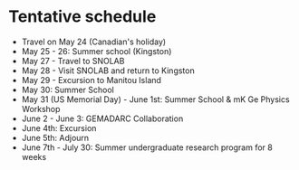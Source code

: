 # Tentative schedule

- Travel on May 24 (Canadian's holiday)
- May 25 - 26:  Summer school (Kingston)
- May 27 - Travel to SNOLAB
- May 28 - Visit SNOLAB and return to Kingston
- May 29 - Excursion to Manitou Island
- May 30: Summer School
- May 31 (US Memorial Day) - June 1st: Summer School & mK Ge Physics Workshop
- June 2 - June 3:  GEMADARC Collaboration
- June 4th: Excursion
- June 5th: Adjourn
- June 7th - July 30: Summer undergraduate research program for 8 weeks
